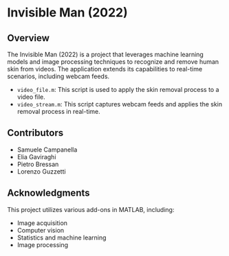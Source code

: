 # Invisible Man (2022)

## Overview
The Invisible Man (2022) is a project that leverages machine learning models and image processing techniques to recognize and remove human skin from videos. The application extends its capabilities to real-time scenarios, including webcam feeds. 

- `video_file.m`: This script is used to apply the skin removal process to a video file.
- `video_stream.m`: This script captures webcam feeds and applies the skin removal process in real-time.

## Contributors
- Samuele Campanella
- Elia Gaviraghi
- Pietro Bressan
- Lorenzo Guzzetti

## Acknowledgments
This project utilizes various add-ons in MATLAB, including:
- Image acquisition
- Computer vision
- Statistics and machine learning
- Image processing